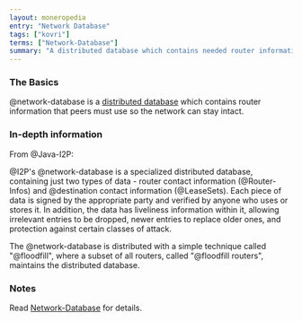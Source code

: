 ```yaml
---
layout: moneropedia
entry: "Network Database"
tags: ["kovri"]
terms: ["Network-Database"]
summary: "A distributed database which contains needed router information so the network can stay intact"
---
```


### The Basics

@network-database is a [distributed database](https://en.wikipedia.org/wiki/Distributed_database) which contains router information that peers must use so the network can stay intact.

### In-depth information

From @Java-I2P:

>
@I2P's @network-database is a specialized distributed database, containing just two types of data - router contact information (@Router-Infos) and @destination contact information (@LeaseSets). Each piece of data is signed by the appropriate party and verified by anyone who uses or stores it. In addition, the data has liveliness information within it, allowing irrelevant entries to be dropped, newer entries to replace older ones, and protection against certain classes of attack.

>
The @network-database is distributed with a simple technique called "@floodfill", where a subset of all routers, called "@floodfill routers", maintains the distributed database.

### Notes

Read [Network-Database](https://geti2p.net/en/docs/how/network-database) for details.
